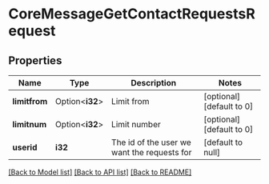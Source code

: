 # CoreMessageGetContactRequestsRequest

## Properties

Name | Type | Description | Notes
------------ | ------------- | ------------- | -------------
**limitfrom** | Option<**i32**> | Limit from | [optional][default to 0]
**limitnum** | Option<**i32**> | Limit number | [optional][default to 0]
**userid** | **i32** | The id of the user we want the requests for | [default to null]

[[Back to Model list]](../README.md#documentation-for-models) [[Back to API list]](../README.md#documentation-for-api-endpoints) [[Back to README]](../README.md)


